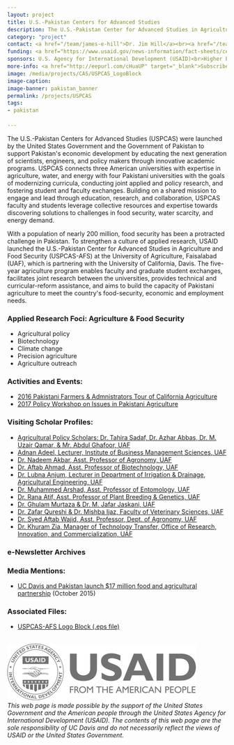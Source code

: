 ```yaml
---
layout: project
title: U.S.-Pakistan Centers for Advanced Studies
description: The U.S.-Pakistan Center for Advanced Studies in Agriculture and Food Security (USPCAS-AFS) links the University of California, Davis (UC Davis), the leading agricultural and veterinary research university in the world with the University of Agriculture, Faisalabad (UAF), Pakistan's top agricultural university.
category: "project"
contact: <a href="/team/james-e-hill">Dr. Jim Hill</a><br><a href="/team/nancy-allen">Dr. Nancy Allen</a>
funding: <a href="https://www.usaid.gov/news-information/fact-sheets/centers-advanced-studies-program">USAID Fact Sheet</a>
sponsors: U.S. Agency for International Development (USAID)<br>Higher Education Commission of Pakistan (HEC)<br>University of California, Davis<br><a href="http://uspcasafs.uaf.edu.pk">University of Agriculture, Faisalabad</a><br>Washington State University
more-info: <a href="http://eepurl.com/cHuaUP" target="_blank">Subscribe to USPCAS-AFS e-Newsletters</a>
image: /media/projects/CAS/USPCAS_LogoBlock
image-caption:
image-banner: pakistan_banner
permalink: /projects/USPCAS
tags:
- pakistan

---
```

The U.S.-Pakistan Centers for Advanced Studies (USPCAS) were launched by the United States Government and the Government of Pakistan to support Pakistan's economic development by educating the next generation of scientists, engineers, and policy makers through innovative academic programs. USPCAS connects three American universities with expertise in agriculture, water, and energy with four Pakistani universities with the goals of modernizing curricula, conducting joint applied and policy research, and fostering student and faculty exchanges. Building on a shared mission to engage and lead through education, research, and collaboration, USPCAS faculty and students leverage collective resources and expertise towards discovering solutions to challenges in food security, water scarcity, and energy demand.

With a population of nearly 200 million, food security has been a protracted challenge in Pakistan. To strengthen a culture of applied research, USAID launched the U.S.-Pakistan Center for Advanced Studies in Agriculture and Food Security (USPCAS-AFS) at the University of Agriculture, Faisalabad (UAF), which is partnering with the University of California, Davis. The five-year agriculture program enables faculty and graduate student exchanges, facilitates joint research between the universities, provides technical and curricular-reform assistance, and aims to build the capacity of Pakistani agriculture to meet the country's food-security, economic and employment needs.

### Applied Research Foci: Agriculture & Food Security
- Agricultural policy
- Biotechnology
- Climate change
- Precision agriculture
- Agriculture outreach

### Activities and Events:
- <a href="/profiles/USPCAS/farmers_tour">2016 Pakistani Farmers & Admnistrators Tour of California Agriculture</a><br>
- <a href="/profiles/USPCAS/policy_workshop">2017 Policy Workshop on Issues in Pakistani Agriculture</a><br>

### Visiting Scholar Profiles:
- <a href="/profiles/USPCAS/policy_scholars">Agricultural Policy Scholars: Dr. Tahira Sadaf, Dr. Azhar Abbas, Dr. M. Uzair Qamar, & Mr. Abdul Ghafoor, UAF</a>
- <a href="/profiles/USPCAS/adnan_adeel">Adnan Adeel, Lecturer, Institute of Business Management Sciences, UAF</a><br>
- <a href="/profiles/USPCAS/dr_nadeem_akbar">Dr. Nadeem Akbar, Asst. Professor of Agronomy, UAF</a><br>
- <a href="/profiles/USPCAS/dr_aftab_ahmad">Dr. Aftab Ahmad, Asst. Professor of Biotechnology, UAF</a><br>
- <a href="/profiles/USPCAS/dr_lubna_anjum">Dr. Lubna Anjum, Lecturer in Department of Irrigation & Drainage, Agricultural Engineering, UAF</a><br>
- <a href="/profiles/USPCAS/dr_muhammed_arshad">Dr. Muhammed Arshad, Asst. Professor of Entomology, UAF</a><br>
- <a href="/profiles/USPCAS/dr_rana_atif">Dr. Rana Atif, Asst. Professor of Plant Breeding & Genetics, UAF</a><br>
- <a href="/profiles/USPCAS/murtaza_jaskani">Dr. Ghulam Murtaza & Dr. M. Jafar Jaskani, UAF</a><br>
- <a href="/profiles/USPCAS/uaf_veterinary">Dr. Zafar Qureshi & Dr. Mishba Ijaz, Faculty of Veterinary Sciences, UAF</a><br>
- <a href="/profiles/USPCAS/dr_syed_aftab_wajid">Dr. Syed Aftab Wajid, Asst. Professor, Dept. of Agronomy, UAF</a><br>
- <a href="/profiles/USPCAS/dr_khuram_zia">Dr. Khuram Zia, Manager of Technology Transfer, Office of Research, Innovation, and Commercialization, UAF</a>

### e-Newsletter Archives

<style type="text/css">
<!--
.display_archive {font-family: arial,verdana; font-size: 12px;}
.campaign {line-height: 125%; margin: 5px;}
//-->
</style>
<script language="javascript" src="//ucdavis.us15.list-manage.com/generate-js/?u=29d90a2ec1d4171e36b1bc48c&fid=1403&show=10" type="text/javascript"></script>



### Media Mentions:
- <a href="https://www.ucdavis.edu/news/uc-davis-and-pakistan-launch-17-million-food-and-agricultural-partnership">UC Davis and Pakistan launch $17 million food and agricultural partnership<a/> (October 2015)<br>

### Associated Files:
- <a href="/media/files/USPCAS_SubGrant_LogoBlock.eps">USPCAS-AFS Logo Block (.eps file)</a>
<br><br>


<img src="/media/sponsors/usaid.svg"><br>
<i>This web page is made possible by the support of the United States Government and the American people through the United States Agency for International Development (USAID). The contents of this web page are the sole responsibility of UC Davis and do not necessarily reflect the views of USAID or the United States Government.</i>
